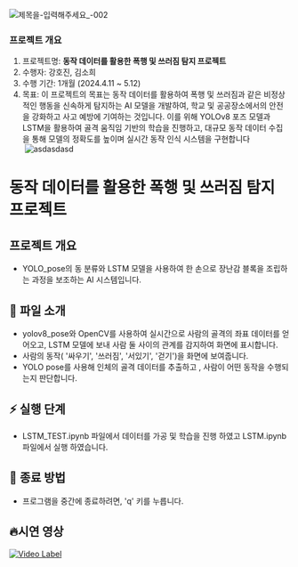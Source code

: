 ![제목을-입력해주세요_-002](https://github.com/DS-21-FIN-Project/Anomaly_detection/assets/83691399/250d94bf-7b2d-4f0b-9afd-8919681deb4a)

### 프로젝트 개요
1. 프로젝트명: **동작 데이터를 활용한 폭행 및 쓰러짐 탐지 프로젝트**
2. 수행자: 강호진, 김소희
3. 수행 기간: 1개월 (2024.4.11 \~ 5.12)
4. 목표: 이 프로젝트의 목표는 동작 데이터를 활용하여 폭행 및 쓰러짐과 같은 비정상적인 행동을 신속하게 탐지하는 AI 모델을 개발하여, 학교 및 공공장소에서의 안전을 강화하고 사고 예방에 기여하는 것입니다. 이를 위해 YOLOv8 포즈 모델과 LSTM을 활용하여 골격 움직임 기반의 학습을 진행하고, 대규모 동작 데이터 수집을 통해 모델의 정확도를 높이며 실시간 동작 인식 시스템을 구현합니다 </br>
&nbsp;![asdasdasd](https://github.com/DS-21-FIN-Project/Anomaly_detection/assets/83691399/6c0c2b8e-25ce-44eb-b282-ec406ad30052)





# 동작 데이터를 활용한 폭행 및 쓰러짐 탐지 프로젝트

## 프로젝트 개요
- YOLO_pose의 동 분류와 LSTM 모델을 사용하여 한 손으로 장난감 블록을 조립하는 과정을 보조하는 AI 시스템입니다.

## 📎 파일 소개
- yolov8_pose와 OpenCV를 사용하여 실시간으로 사람의 골격의 좌표 데이터를 얻어오고, LSTM 모델에 보내 사람 둘 사이의 관계를 감지하여 화면에 표시합니다. 
- 사람의 동작( '싸우기', '쓰러짐', '서있기', '걷기')을 화면에 보여줍니다.
- YOLO pose를 사용해 인체의 골격 데이터를 추출하고 , 사람이 어떤 동작을 수행되는지 판단합니다.
  
## ⚡️ 실행 단계
- LSTM_TEST.ipynb 파일에서 데이터를 가공 및 학습을 진행 하였고 LSTM.ipynb 파일에서 실행 하였습니다.

## 👋 종료 방법
- 프로그램을 중간에 종료하려면, 'q' 키를 누릅니다.

## 🔥시연 영상

[![Video Label](http://img.youtube.com/vi/W1gfykFzkDc/0.jpg)](https://youtu.be/W1gfykFzkDc)
